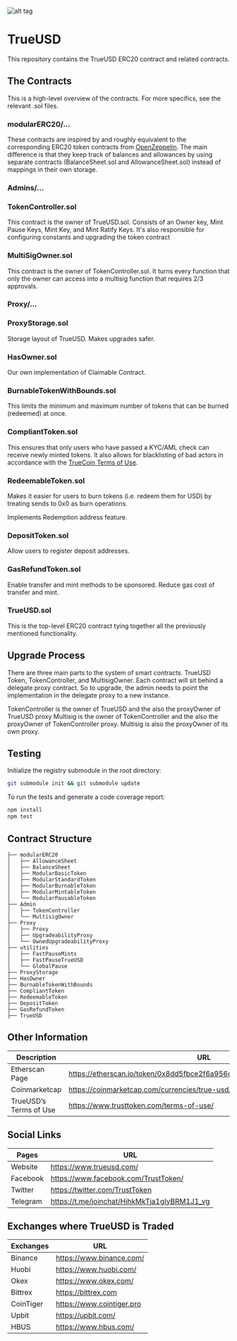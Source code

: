 ![alt tag](https://raw.github.com/trusttoken/trueUSD/readMe/Logo.png)

# TrueUSD

This repository contains the TrueUSD ERC20 contract and related contracts.

## The Contracts

This is a high-level overview of the contracts. For more specifics, see the relevant .sol files.

### modularERC20/...

These contracts are inspired by and roughly equivalent to the corresponding ERC20
token contracts from [OpenZeppelin](https://openzeppelin.org/). The main difference is
that they keep track of balances and allowances by using separate contracts (BalanceSheet.sol
and AllowanceSheet.sol) instead of mappings in their own storage.

### Admins/...
### TokenController.sol

This contract is the owner of TrueUSD.sol. Consists of an Owner key, Mint Pause Keys,
Mint Key, and Mint Ratify Keys. It's also responsible for configuring constants and upgrading the token contract

### MultiSigOwner.sol

This contract is the owner of TokenController.sol. It turns every function that only the owner can access into a multisig function that requires 2/3 approvals.


### Proxy/...

### ProxyStorage.sol
Storage layout of TrueUSD. Makes upgrades safer.

### HasOwner.sol
Our own implementation of Claimable Contract.

### BurnableTokenWithBounds.sol

This limits the minimum and maximum number of tokens that can be burned (redeemed) at once.

### CompliantToken.sol

This ensures that only users who have passed a KYC/AML check can receive newly minted tokens.
It also allows for blacklisting of bad actors in accordance
with the [TrueCoin Terms of Use](https://www.trusttoken.com/terms-of-use/).

### RedeemableToken.sol

Makes it easier for users to burn tokens (i.e. redeem them for USD) by treating sends to 0x0 as burn operations.

Implements Redemption address feature.

### DepositToken.sol
Allow users to register deposit addresses. 

### GasRefundToken.sol
Enable transfer and mint methods to be sponsored. Reduce gas cost of transfer and mint.

### TrueUSD.sol

This is the top-level ERC20 contract tying together all the previously mentioned functionality.


## Upgrade Process

There are three main parts to the system of smart contracts. TrueUSD Token, TokenController, and MultisigOwner. Each contract will sit behind a delegate proxy contract. So to upgrade, the admin needs to point the implementation in the delegate proxy to a new instance. 

TokenController is the owner of TrueUSD and the also the proxyOwner of TrueUSD proxy
Multisig is the owner of TokenController and the also the proxyOwner of TokenController proxy.
Multisig is also the proxyOwner of its own proxy.

## Testing

Initialize the registry submodule in the root directory:
```bash
git submodule init && git submodule update
```

To run the tests and generate a code coverage report:
```bash
npm install
npm test
```

## Contract Structure

    ├── modularERC20  
    │   ├── AllowanceSheet         
    │   ├── BalanceSheet        
    │   ├── ModularBasicToken        
    │   ├── ModularStandardToken        
    │   ├── ModularBurnableToken        
    │   ├── ModularMintableToken        
    │   └── ModularPausableToken                
    ├── Admin                 
    │   ├── TokenController        
    │   └── MultisigOwner               
    ├── Proxy
    │   ├── Proxy        
    │   ├── UpgradeabilityProxy        
    │   └── OwnedUpgradeabilityProxy               
    ├── utilities
    │   ├── FastPauseMints        
    │   ├── FastPauseTrueUSD        
    │   └── GlobalPause               
    ├── ProxyStorage
    ├── HasOwner
    ├── BurnableTokenWithBounds
    ├── CompliantToken
    ├── RedeemableToken
    ├── DepositToken
    ├── GasRefundToken
    ├── TrueUSD


## Other Information

| Description  | URL |
| ------------- | ------------- |
| Etherscan Page | https://etherscan.io/token/0x8dd5fbce2f6a956c3022ba3663759011dd51e73e  |
| Coinmarketcap  | https://coinmarketcap.com/currencies/true-usd/  |
| TrueUSD’s Terms of Use  | https://www.trusttoken.com/terms-of-use/  |

## Social Links

| Pages    | URL                                          |
| -------- | -------------------------------------------- |
| Website  | https://www.trueusd.com/                     |
| Facebook | https://www.facebook.com/TrustToken/         |
| Twitter  | https://twitter.com/TrustToken               |
| Telegram | https://t.me/joinchat/HihkMkTja1gIyBRM1J1_vg |

## Exchanges where TrueUSD is Traded

| Exchanges | URL                       |
| --------- | ------------------------- |
| Binance   | https://www.binance.com/  |
| Huobi     | https://www.huobi.com/    |
| Okex      | https://www.okex.com/     |
| Bittrex   | https://bittrex.com       |
| CoinTiger | https://www.cointiger.pro |
| Upbit     | https://upbit.com/        |
| HBUS      | https://www.hbus.com/     |
